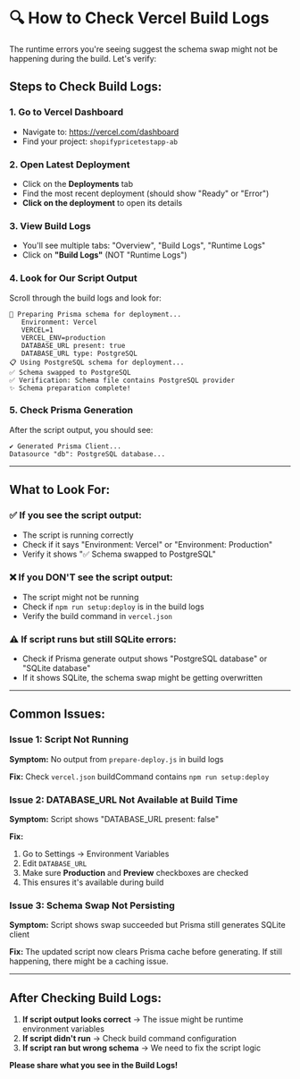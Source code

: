 # 🔍 How to Check Vercel Build Logs

The runtime errors you're seeing suggest the schema swap might not be happening during the build. Let's verify:

## Steps to Check Build Logs:

### 1. Go to Vercel Dashboard
- Navigate to: https://vercel.com/dashboard
- Find your project: `shopifypricetestapp-ab`

### 2. Open Latest Deployment
- Click on the **Deployments** tab
- Find the most recent deployment (should show "Ready" or "Error")
- **Click on the deployment** to open its details

### 3. View Build Logs
- You'll see multiple tabs: "Overview", "Build Logs", "Runtime Logs"
- Click on **"Build Logs"** (NOT "Runtime Logs")

### 4. Look for Our Script Output
Scroll through the build logs and look for:

```
🔧 Preparing Prisma schema for deployment...
   Environment: Vercel
   VERCEL=1
   VERCEL_ENV=production
   DATABASE_URL present: true
   DATABASE_URL type: PostgreSQL
📋 Using PostgreSQL schema for deployment...
✅ Schema swapped to PostgreSQL
✅ Verification: Schema file contains PostgreSQL provider
✨ Schema preparation complete!
```

### 5. Check Prisma Generation
After the script output, you should see:
```
✔ Generated Prisma Client...
Datasource "db": PostgreSQL database...
```

---

## What to Look For:

### ✅ **If you see the script output:**
- The script is running correctly
- Check if it says "Environment: Vercel" or "Environment: Production"
- Verify it shows "✅ Schema swapped to PostgreSQL"

### ❌ **If you DON'T see the script output:**
- The script might not be running
- Check if `npm run setup:deploy` is in the build logs
- Verify the build command in `vercel.json`

### ⚠️ **If script runs but still SQLite errors:**
- Check if Prisma generate output shows "PostgreSQL database" or "SQLite database"
- If it shows SQLite, the schema swap might be getting overwritten

---

## Common Issues:

### Issue 1: Script Not Running
**Symptom:** No output from `prepare-deploy.js` in build logs

**Fix:** Check `vercel.json` buildCommand contains `npm run setup:deploy`

### Issue 2: DATABASE_URL Not Available at Build Time
**Symptom:** Script shows "DATABASE_URL present: false"

**Fix:** 
1. Go to Settings → Environment Variables
2. Edit `DATABASE_URL`
3. Make sure **Production** and **Preview** checkboxes are checked
4. This ensures it's available during build

### Issue 3: Schema Swap Not Persisting
**Symptom:** Script shows swap succeeded but Prisma still generates SQLite client

**Fix:** The updated script now clears Prisma cache before generating. If still happening, there might be a caching issue.

---

## After Checking Build Logs:

1. **If script output looks correct** → The issue might be runtime environment variables
2. **If script didn't run** → Check build command configuration
3. **If script ran but wrong schema** → We need to fix the script logic

**Please share what you see in the Build Logs!**

